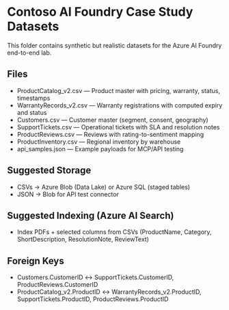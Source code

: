 # Contoso AI Foundry Case Study Datasets

This folder contains synthetic but realistic datasets for the Azure AI Foundry end-to-end lab.

## Files
- ProductCatalog_v2.csv — Product master with pricing, warranty, status, timestamps
- WarrantyRecords_v2.csv — Warranty registrations with computed expiry and status
- Customers.csv — Customer master (segment, consent, geography)
- SupportTickets.csv — Operational tickets with SLA and resolution notes
- ProductReviews.csv — Reviews with rating-to-sentiment mapping
- ProductInventory.csv — Regional inventory by warehouse
- api_samples.json — Example payloads for MCP/API testing

## Suggested Storage
- CSVs → Azure Blob (Data Lake) or Azure SQL (staged tables)
- JSON → Blob for API test connector

## Suggested Indexing (Azure AI Search)
- Index PDFs + selected columns from CSVs (ProductName, Category, ShortDescription, ResolutionNote, ReviewText)

## Foreign Keys
- Customers.CustomerID ↔ SupportTickets.CustomerID, ProductReviews.CustomerID
- ProductCatalog_v2.ProductID ↔ WarrantyRecords_v2.ProductID, SupportTickets.ProductID, ProductReviews.ProductID

